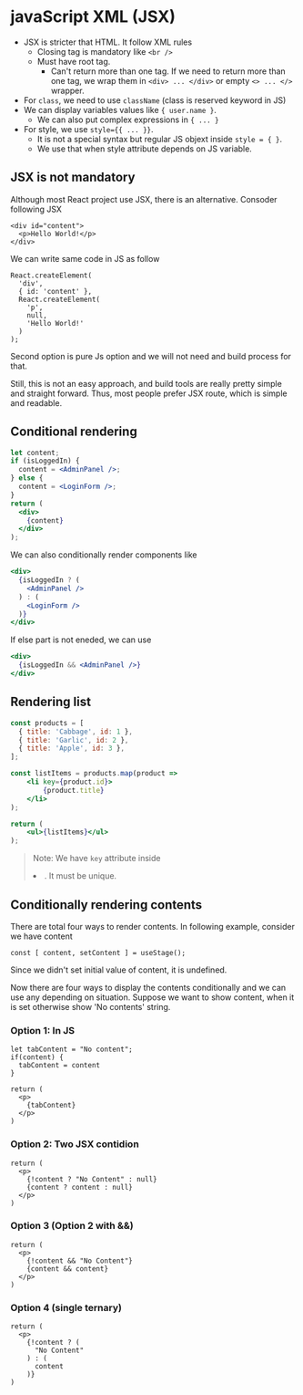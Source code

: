 # javaScript XML (JSX)

- JSX is stricter that HTML. It follow XML rules
    - Closing tag is mandatory like `<br />`
    - Must have root tag.
        - Can't return more than one tag. If we need to return more than one tag, we wrap them in `<div> ... </div>` or empty `<> ... </>` wrapper.
- For `class`, we need to use `className` (class is reserved keyword in JS)
- We can display variables values like `{ user.name }`.
    - We can also put complex expressions in `{ ... }`
- For style, we use `style={{ ... }}`.
    - It is not a special syntax but regular JS objext inside `style = { }`.
    - We use that when style attribute depends on JS variable.

## JSX is not mandatory

Although most React project use JSX, there is an alternative. Consoder following JSX

```JSX
<div id="content">
  <p>Hello World!</p>
</div>
```

We can write same code in JS as follow

```JS
React.createElement(
  'div',
  { id: 'content' },
  React.createElement(
    'p',
    null,
    'Hello World!'
  )
);
```

Second option is pure Js option and we will not need and build process for that.

Still, this is not an easy approach, and build tools are really pretty simple and straight forward. Thus, most people prefer JSX route, which is simple and readable.

## Conditional rendering

```jsx
let content;
if (isLoggedIn) {
  content = <AdminPanel />;
} else {
  content = <LoginForm />;
}
return (
  <div>
    {content}
  </div>
);
```

We can also conditionally render components like

```jsx
<div>
  {isLoggedIn ? (
    <AdminPanel />
  ) : (
    <LoginForm />
  )}
</div>
```

If else part is not eneded, we can use

```jsx
<div>
  {isLoggedIn && <AdminPanel />}
</div>
```

## Rendering list

```jsx
const products = [
  { title: 'Cabbage', id: 1 },
  { title: 'Garlic', id: 2 },
  { title: 'Apple', id: 3 },
];

const listItems = products.map(product =>
    <li key={product.id}>
        {product.title}
    </li>
);

return (
    <ul>{listItems}</ul>
);
```

> Note: We have `key` attribute inside <li>. It must be unique.

## Conditionally rendering contents

There are total four ways to render contents. In following example, consider we have content

```
const [ content, setContent ] = useStage();
```

Since we didn't set initial value of content, it is undefined.

Now there are four ways to display the contents conditionally and we can use any depending on situation. Suppose we want to show content, when it is set otherwise show 'No contents' string.

### Option 1: In JS

```JSX
let tabContent = "No content";
if(content) {
  tabContent = content
}

return (
  <p>
    {tabContent}
  </p>
)
```

### Option 2: Two JSX contidion

```JSX
return (
  <p>
    {!content ? "No Content" : null}
    {content ? content : null}
  </p>
)
```

### Option 3 (Option 2 with &&)

```JSX
return (
  <p>
    {!content && "No Content"}
    {content && content}
  </p>
)
```

### Option 4 (single ternary)

```JSX
return (
  <p>
    {!content ? (
      "No Content"
    ) : (
      content
    )}
)
```
